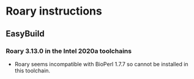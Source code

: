 # Roary instructions


## EasyBuild

### Roary 3.13.0 in the Intel 2020a toolchains

  * Roary seems incompatible with BioPerl 1.7.7 so cannot be installed in this toolchain.
